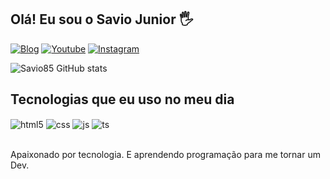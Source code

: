 ## Olá! Eu sou o Savio Junior 🖐️

[![Blog](https://img.shields.io/website?label=portfolio&style=for-the-badge&url=https://sujeitoprogramador.com/)](https://savio85.github.io/portifolio/)
[![Youtube](https://img.shields.io/badge/LinkedIn-0077B5?style=for-the-badge&logo=linkedin&logoColor=white)](https://www.linkedin.com/in/savio-junior-b71975253)
[![Instagram](https://img.shields.io/badge/Instagram-E4405F?style=for-the-badge&logo=instagram&logoColor=white)](https://www.instagram.com/savio_junior.20/?igshid=MzNlNGNkZWQ4Mg%3D%3D)


![Savio85 GitHub stats](https://github-readme-stats.vercel.app/api?username=Savio85&show_icons=true&theme=dark&count_private=true)

## Tecnologias que eu uso no meu dia

<div style="display: inline_block">
  <img align="center" alt="html5" src="https://img.shields.io/badge/HTML5-E34F26?style=for-the-badge&logo=html5&logoColor=white" />
  <img align="center" alt="css" src="https://img.shields.io/badge/CSS3-1572B6?style=for-the-badge&logo=css3&logoColor=white" />
  <img align="center" alt="js" src="https://img.shields.io/badge/JavaScript-F7DF1E?style=for-the-badge&logo=javascript&logoColor=black" />
  <img align="center" alt="ts" src="https://img.shields.io/badge/TypeScript-007ACC?style=for-the-badge&logo=typescript&logoColor=white" />
</div><br/>

Apaixonado por tecnologia. E aprendendo programação para me tornar um Dev.
